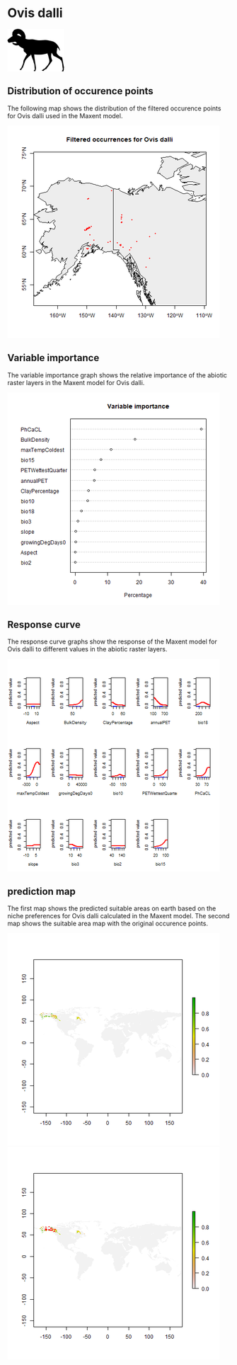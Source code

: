 # Ovis dalli 

![](image_taxa.png) 

## Distribution of occurence points 
The following map shows the distribution of the filtered occurence points for Ovis dalli used in the Maxent model. 

![](occurrences.png)
    
## Variable importance 
The variable importance graph shows the relative importance of the abiotic raster layers in the  Maxent model for Ovis dalli. 

![](valid_maxent_variable_importance.png)
    
## Response curve 
The response curve graphs show the response of the Maxent model for Ovis dalli to different values in the abiotic raster layers. 

![](valid_maxent_response_curve.png)
    
## prediction map 
The first map shows the predicted suitable areas on earth based on the niche preferences for Ovis dalli calculated in the Maxent model. The second map shows the suitable area map with the original occurence points.

![](prediction_map.png)
![](prediction_occurence_map.png)
    
